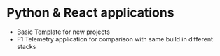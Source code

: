 # Python & React applications 

- Basic Template for new projects
- F1 Telemetry application for comparison with same build in different stacks
